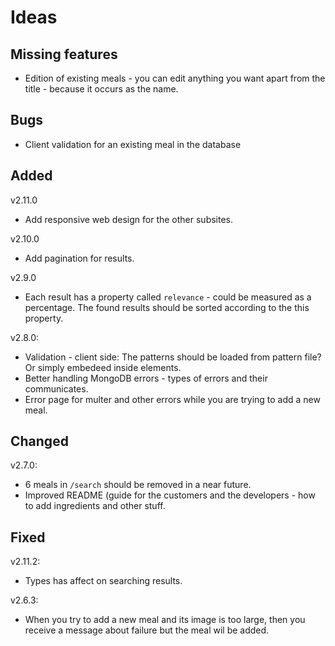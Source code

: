 # Ideas

## Missing features

-   Edition of existing meals - you can edit anything you want apart from the title - because it occurs as the name.

## Bugs

-   Client validation for an existing meal in the database

## Added

v2.11.0

-   Add responsive web design for the other subsites.

v2.10.0

-   Add pagination for results.

v2.9.0

-   Each result has a property called `relevance` - could be measured as a percentage. The found results should be sorted according to the this property.

v2.8.0:

-   Validation - client side: The patterns should be loaded from pattern file? Or simply embedeed inside elements.
-   Better handling MongoDB errors - types of errors and their communicates.
-   Error page for multer and other errors while you are trying to add a new meal.

## Changed

v2.7.0:

-   6 meals in `/search` should be removed in a near future.
-   Improved README (guide for the customers and the developers - how to add ingredients and other stuff.

## Fixed

v2.11.2:

-   Types has affect on searching results.

v2.6.3:

-   When you try to add a new meal and its image is too large, then you receive a message about failure but the meal wil be added.
